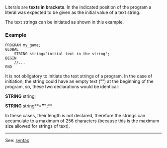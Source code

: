 Literals are **texts in brackets**. In the indicated position of the
program a literal was expected to be given as the initial value of 
a text string.

The text strings can be initiated as shown in this example.

### Example
```
PROGRAM my_game;
GLOBAL
    STRING string="initial text in the string";
BEGIN
    //...
END
```


It is not obligatory to initiate the text strings of a program.
In the case of initiation, the string could have an empty text (&quot;&quot;) at the beginning of the program,
so, these two declarations would be identical:

  **STRING** string;

  **STRING** string**=**&quot;&quot;**;**

In these cases, their length is not declared, therefore the strings can accumulate
to a maximum of 256 characters (because this is the maximum size allowed for strings of text).

---------------------------------------
See: [syntax](syntax_of_a_programdot.md)

